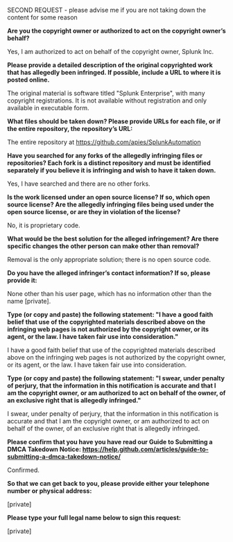 SECOND REQUEST - please advise me if you are not taking down the content for some reason

**Are you the copyright owner or authorized to act on the copyright owner’s behalf?**  

Yes, I am authorized to act on behalf of the copyright owner, Splunk Inc.

**Please provide a detailed description of the original copyrighted work that has allegedly been infringed. If possible, include a URL to where it is posted online.**  

The original material is software titled "Splunk Enterprise", with many copyright registrations. It is not available without registration and only available in executable form.
  
**What files should be taken down? Please provide URLs for each file, or if the entire repository, the repository’s URL:**  

The entire repository at https://github.com/apies/SplunkAutomation

**Have you searched for any forks of the allegedly infringing files or repositories? Each fork is a distinct repository and must be identified separately if you believe it is infringing and wish to have it taken down.**

Yes, I have searched and there are no other forks.

**Is the work licensed under an open source license? If so, which open source license? Are the allegedly infringing files being used under the open source license, or are they in violation of the license?**  

No, it is proprietary code.

**What would be the best solution for the alleged infringement? Are there specific changes the other person can make other than removal?**  

Removal is the only appropriate solution; there is no open source code.

**Do you have the alleged infringer’s contact information? If so, please provide it:**  

None other than his user page, which has no information other than the name [private].

**Type (or copy and paste) the following statement: "I have a good faith belief that use of the copyrighted materials described above on the infringing web pages is not authorized by the copyright owner, or its agent, or the law. I have taken fair use into consideration."**  

I have a good faith belief that use of the copyrighted materials described above on the infringing web pages is not authorized by the copyright owner, or its agent, or the law. I have taken fair use into consideration.

**Type (or copy and paste) the following statement: "I swear, under penalty of perjury, that the information in this notification is accurate and that I am the copyright owner, or am authorized to act on behalf of the owner, of an exclusive right that is allegedly infringed."**  

I swear, under penalty of perjury, that the information in this notification is accurate and that I am the copyright owner, or am authorized to act on behalf of the owner, of an exclusive right that is allegedly infringed.

**Please confirm that you have you have read our Guide to Submitting a DMCA Takedown Notice: https://help.github.com/articles/guide-to-submitting-a-dmca-takedown-notice/**  

Confirmed.

**So that we can get back to you, please provide either your telephone number or physical address:**  

[private]  

**Please type your full legal name below to sign this request:**  

[private]  
